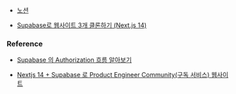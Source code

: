 - [노션](https://lopunko.notion.site/Supabase-Next-js-2a3149d5769b4c6c8177b882564540e5)

- [Supabase로 웹사이트 3개 클론하기 (Next.js 14)](https://www.inflearn.com/course/%EC%9A%94%EC%A6%98%EC%97%94-supabase-%EB%8C%80%EC%84%B8%EC%A7%80-nextjs-%ED%81%B4%EB%A1%A0%ED%94%84%EB%A1%9C%EC%A0%9D%ED%8A%B8)

### Reference

- [Supabase 의 Authorization 흐름 알아보기](https://www.youtube.com/watch?v=ze2L_Sed3Qw&t=1s)

- [Nextjs 14 + Supabase 로 Product Engineer Community(구독 서비스) 웹사이트](https://www.youtube.com/playlist?list=PLpq56DBY9U2AhZg27TYNUENbRd7VOM9m8)
